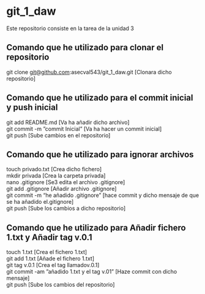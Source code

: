 # git_1_daw
Este repositorio  consiste en la tarea de la unidad 3 

## Comando que he  utilizado para clonar el repositorio
git clone git@github.com:asecval543/git_1_daw.git [Clonara dicho repositorio]<br>

## Comando que he utilizado para el commit inicial y push inicial
git add README.md [Va ha añadir dicho archivo]<br>
git commit -m ”commit Inicial” [Va ha hacer un commit inicial]<br>
git push [Sube cambios en el repositorio]<br>

## Comando que he utilizado para ignorar archivos
touch privado.txt [Crea dicho fichero]<br>
mkdir privada [Crea la carpeta privada]<br>
nano .gitignore [Se3 edita el archivo .gitignore]<br>
git add .gitignore [Añadir archivo .gitignore]<br>
git commit -m “he añadido  .gitignore” [hace commit y dicho mensaje  de que se ha añadido el.gitignore]<br>
git push [Sube los cambios a dicho repositorio]

## Comando que he  utilizado para Añadir fichero 1.txt y Añadir tag v.0.1
touch 1.txt [Crea el fichero 1.txt]<br>
git add 1.txt [Añade el fichero 1.txt]<br>
git tag v.0.1 [Crea el tag llamadov.0.1]<br>
git commit -am ”añadido 1.txt y el tag v.01” [Haze commit con dicho mensaje]<br>
git push [Sube los cambios del repositorio]

